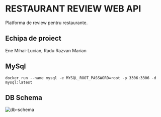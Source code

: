 # RESTAURANT REVIEW WEB API

Platforma de review pentru restaurante.

## Echipa de proiect

Ene Mihai-Lucian, Radu Razvan Marian

## MySql

```docker
docker run --name mysql -e MYSQL_ROOT_PASSWORD=root -p 3306:3306 -d mysql:latest
```

## DB Schema

![db-schema](https://raw.githubusercontent.com/rrady/spring-restaurant-review-api/master/db-schema.png)
